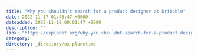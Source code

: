 ```yaml
---
title: "Why you shouldn’t search for a product designer at Dribbble"
date: 2022-11-17 01:43:47 +0000
dateadded: 2022-11-18 00:01:47 +0000
description: ""
link: "https://uxplanet.org/why-you-shouldnt-search-for-a-product-designer-at-dribbble-7458f41b454?source=rss----819cc2aaeee0---4"
category:
directory: _directory/ux-planet.md
---
```

